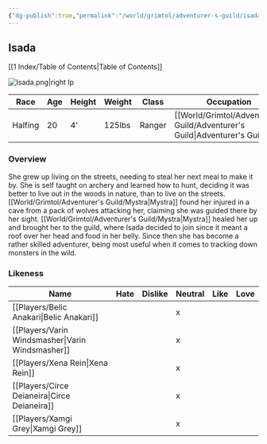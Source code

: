 ```yaml
---
{"dg-publish":true,"permalink":"/world/grimtol/adventurer-s-guild/isada/"}
---
```


## Isada

[[1 Index/Table of Contents\|Table of Contents]]

![Isada.png|right lp](/img/user/Z_Attachments/Isada.png)

| Race    | Age | Height | Weight | Class  | Occupation             | Allignment | Pronouns | Gender |
| ------- | --- | ------ | ------ | ------ | ---------------------- | ---------- | -------- | ------ |
| Halfing | 20  | 4'     | 125lbs | Ranger | [[World/Grimtol/Adventurer's Guild/Adventurer's Guild\|Adventurer's Guild]] | Neutral    | She/Her  | Female |
### Overview
She grew up living on the streets, needing to steal her next meal to make it by. She is self taught on archery and learned how to hunt, deciding it was better to live out in the woods in nature, than to live on the streets. [[World/Grimtol/Adventurer's Guild/Mystra\|Mystra]] found her injured in a cave from a pack of wolves attacking her, claiming she was guided there by her sight. [[World/Grimtol/Adventurer's Guild/Mystra\|Mystra]] healed her up and brought her to the guild, where Isada decided to join since it meant a roof over her head and food in her belly. Since then she has become a rather skilled adventurer, being most useful when it comes to tracking down monsters in the wild.

### Likeness

| Name                  | Hate | Dislike | Neutral | Like | Love |
| --------------------- | ---- | ------- | ------- | ---- | ---- |
| [[Players/Belic Anakari\|Belic Anakari]]     |      |         | x       |      |      |
| [[Players/Varin Windsmasher\|Varin Windsmasher]] |      |         | x       |      |      |
| [[Players/Xena Rein\|Xena Rein]]         |      |         | x       |      |      |
| [[Players/Circe Deianeira\|Circe Deianeira]]   |      |         | x       |      |      |
| [[Players/Xamgi Grey\|Xamgi Grey]]        |      |         | x       |      |      |

